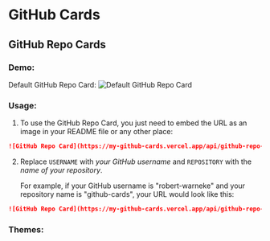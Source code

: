 # GitHub Cards


## GitHub Repo Cards

### Demo:
Default GitHub Repo Card:
![Default GitHub Repo Card](https://my-github-cards.vercel.app/api/github-repo-card?user=robert-warneke&repo=github-cards)

### Usage:

1. To use the GitHub Repo Card, you just need to embed the URL as an image in your README file or any other place:

```md
![GitHub Repo Card](https://my-github-cards.vercel.app/api/github-repo-card?user=USERNAME&repo=REPOSITORY)
```

2. Replace `USERNAME` with *your GitHub username* and `REPOSITORY` with the *name of your repository*.

    For example, if your GitHub username is "robert-warneke" and your repository name is "github-cards", your URL would look like this:

```md
![GitHub Repo Card](https://my-github-cards.vercel.app/api/github-repo-card?user=robert-warneke&repo=github-cards)
```

### Themes:
